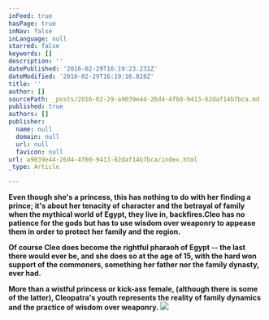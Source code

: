```yaml
---
inFeed: true
hasPage: true
inNav: false
inLanguage: null
starred: false
keywords: []
description: ''
datePublished: '2016-02-29T16:19:23.231Z'
dateModified: '2016-02-29T16:19:16.828Z'
title: ''
author: []
sourcePath: _posts/2016-02-29-a9039e44-26d4-4f60-9413-62daf14b7bca.md
published: true
authors: []
publisher:
  name: null
  domain: null
  url: null
  favicon: null
url: a9039e44-26d4-4f60-9413-62daf14b7bca/index.html
_type: Article

---
```

**Even though she's a princess, this has nothing to do with her finding a prince; it's about her tenacity of character and the betrayal of family when the mythical world of Egypt, they live in, backfires.Cleo has no patience for the gods but has to use wisdom over weaponry to appease them in order to protect her family and the region.**

**Of course Cleo does become the rightful pharaoh of Egypt -- the last there would ever be, and she does so at the age of 15, with the hard won support of the commoners, something her father nor the family dynasty, ever had.**

**More than a wistful princess or kick-ass female, (although there is some of the latter), Cleopatra's youth represents the reality of family dynamics and the practice of wisdom over weaponry.**
![](https://the-grid-user-content.s3-us-west-2.amazonaws.com/fd2b8b64-c56e-4cff-8413-550b397f6847.png)